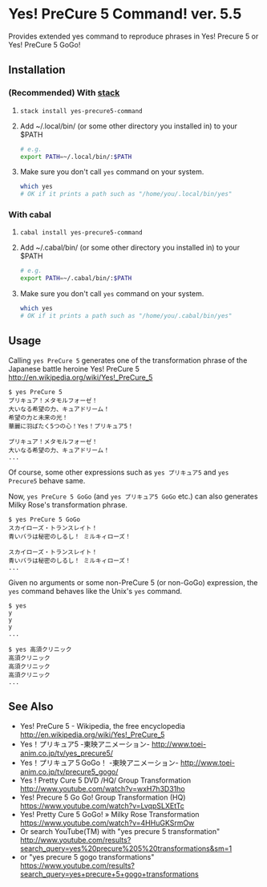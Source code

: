 # Yes! PreCure 5 Command! ver. 5.5

Provides extended yes command to reproduce phrases in Yes! Precure 5 or Yes! PreCure 5 GoGo!

## Installation

### (Recommended) With [stack]([commercialhaskell/stack](https://github.com/commercialhaskell/stack))

1. `stack install yes-precure5-command`
2. Add ~/.local/bin/ (or some other directory you installed in) to your $PATH

    ```bash
    # e.g.
    export PATH=~/.local/bin/:$PATH
    ```

3. Make sure you don't call `yes` command on your system.

    ```bash
    which yes
    # OK if it prints a path such as "/home/you/.local/bin/yes"
    ```
### With cabal

1. `cabal install yes-precure5-command`
2. Add ~/.cabal/bin/ (or some other directory you installed in) to your $PATH

    ```bash
    # e.g.
    export PATH=~/.cabal/bin/:$PATH
    ```

3. Make sure you don't call `yes` command on your system.

    ```bash
    which yes
    # OK if it prints a path such as "/home/you/.cabal/bin/yes"
    ```

## Usage

Calling `yes PreCure 5` generates one of the transformation phrase of
the Japanese battle heroine Yes! PreCure 5 <http://en.wikipedia.org/wiki/Yes!_PreCure_5>

    $ yes PreCure 5
    プリキュア！メタモルフォーゼ！
    大いなる希望の力、キュアドリーム！
    希望の力と未来の光！
    華麗に羽ばたく5つの心！Yes！プリキュア5！

    プリキュア！メタモルフォーゼ！
    大いなる希望の力、キュアドリーム！
    ...

Of course, some other expressions such as `yes プリキュア5` and `yes Precure5` behave same.

Now, `yes PreCure 5 GoGo` (and `yes プリキュア5 GoGo` etc.) can also generates Milky Rose's transformation phrase.

    $ yes PreCure 5 GoGo
    スカイローズ・トランスレイト！
    青いバラは秘密のしるし！ ミルキィローズ！

    スカイローズ・トランスレイト！
    青いバラは秘密のしるし！ ミルキィローズ！
    ...

Given no arguments or some non-PreCure 5 (or non-GoGo) expression, the `yes` command behaves like the Unix's `yes` command.

    $ yes
    y
    y
    y
    ...

    $ yes 高須クリニック
    高須クリニック
    高須クリニック
    高須クリニック
    ...

## See Also

* Yes! PreCure 5 - Wikipedia, the free encyclopedia <http://en.wikipedia.org/wiki/Yes!_PreCure_5>
* Yes！プリキュア5 -東映アニメーション- <http://www.toei-anim.co.jp/tv/yes_precure5/>
* Yes！プリキュア５GoGo！ -東映アニメーション- <http://www.toei-anim.co.jp/tv/precure5_gogo/>
* Yes ! Pretty Cure 5 DVD /HQ/ Group Transformation <http://www.youtube.com/watch?v=wxH7h3D31ho>
* Yes! Precure 5 Go Go! Group Transformation (HQ) <https://www.youtube.com/watch?v=LvqpSLXEtTc>
* Yes! Pretty Cure 5 GoGo! » Milky Rose Transformation <https://www.youtube.com/watch?v=4HHuGKSrmOw>
* Or search YouTube(TM) with "yes precure 5 transformation" <http://www.youtube.com/results?search_query=yes%20precure%205%20transformations&sm=1>
* or "yes precure 5 gogo transformations" <https://www.youtube.com/results?search_query=yes+precure+5+gogo+transformations>
